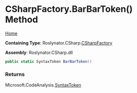 <a name="_top"></a>

# CSharpFactory\.BarBarToken\(\) Method

[Home](../../../../README.md#_top)

**Containing Type**: Roslynator\.CSharp\.[CSharpFactory](../README.md#_top)

**Assembly**: Roslynator\.CSharp\.dll

```csharp
public static SyntaxToken BarBarToken()
```

### Returns

Microsoft\.CodeAnalysis\.[SyntaxToken](https://docs.microsoft.com/en-us/dotnet/api/microsoft.codeanalysis.syntaxtoken)

